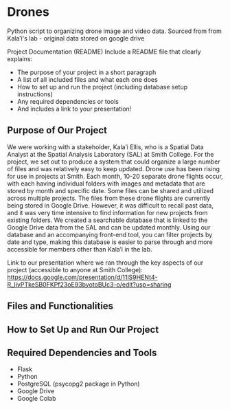 # Drones
Python script to organizing drone image and video data. Sourced from from Kala’i's lab - original data stored on google drive

Project Documentation (README) 
Include a README file that clearly explains:
- The purpose of your project in a short paragraph
- A list of all included files and what each one does
- How to set up and run the project (including database setup instructions)
- Any required dependencies or tools
- And includes a link to your presentation!


## Purpose of Our Project

We were working with a stakeholder, Kala’i Ellis, who is a Spatial Data Analyst at the Spatial Analysis Laboratory (SAL) at Smith College. For the project, we set out to produce a system that could organize a large number of files and was relatively easy to keep updated. Drone use has been rising for use in projects at Smith. Each month, 10-20 separate drone flights occur, with each having individual folders with images and metadata that are stored by month and specific date. Some files can be shared and utilized across multiple projects. The files from these drone flights are currently being stored in Google Drive. However, it was difficult to recall past data, and it was very time intensive to find information for new projects from existing folders. We created a searchable database that is linked to the Google Drive data from the SAL and can be updated monthly. Using our database and an accompanying front-end tool, you can filter projects by date and type, making this database is easier to parse through and more accessible for members other than Kala’i in the lab. 

Link to our presentation where we ran through the key aspects of our project (accessible to anyone at Smith College): https://docs.google.com/presentation/d/11lS9HENt4-R_IivPTkeSB0FKPf23oE93byotoBUc3-o/edit?usp=sharing 

## Files and Functionalities

## How to Set Up and Run Our Project

## Required Dependencies and Tools
- Flask
- Python
- PostgreSQL (psycopg2 package in Python)
- Google Drive
- Google Colab

